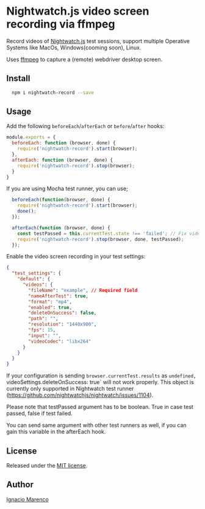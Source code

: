 # Nightwatch.js video screen recording via ffmpeg
Record videos of [Nightwatch.js](http://nightwatchjs.org/) test sessions, support multiple Operative Systems like MacOs, Windows(cooming soon), Linux.

Uses [ffmpeg](https://www.ffmpeg.org/) to capture a (remote) webdriver desktop screen.

## Install

```sh
  npm i nightwatch-record --save
```

## Usage

Add the following `beforeEach`/`afterEach` or `before`/`after` hooks:
```js
module.exports = {
  beforeEach: function (browser, done) {
    require('nightwatch-record').start(browser);
  },
  afterEach: function (browser, done) {
    require('nightwatch-record').stop(browser);
  }
}
```

If you are using Mocha test runner, you can use;
```js
  beforeEach(function(browser, done) {
    require('nightwatch-record').start(browser);
    done();
  });

  afterEach(function (browser, done) {
    const testPassed = this.currentTest.state !== 'failed'; // Fix videoSettings.deleteOnSuccess: true issue with other test runners
    require('nightwatch-record').stop(browser, done, testPassed);
  });
```


Enable the video screen recording in your test settings:
```json
{
  "test_settings": {
    "default": {
      "videos": {
        "fileName": "example", // Required field
        "nameAfterTest": true,
        "format": "mp4",
        "enabled": true,
        "deleteOnSuccess": false,
        "path": "",
        "resolution": "1440x900",
        "fps": 15,
        "input": "",
        "videoCodec": "libx264"
      }
    }
  }
}
```

If your configuration is sending `browser.currentTest.results` as `undefined, `videoSettings.deleteOnSuccess: true` will not work properly. This object is currently only supported in Nightwatch test runner (https://github.com/nightwatchjs/nightwatch/issues/1104).
                      
Please note that testPassed argument has to be boolean. True in case test passed, false if test failed. 

You can send same argument with other test runners as well, if you can gain this variable in the afterEach hook.

## License
Released under the [MIT license](https://opensource.org/licenses/MIT).

## Author
[Ignacio Marenco](https://github.com/imarenco)

